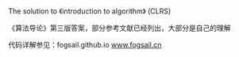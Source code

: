 The solution to 《introduction to algorithm》 (CLRS) 

《算法导论》第三版答案，部分参考文献已经列出，大部分是自己的理解

代码详解参见：fogsail.github.io
www.fogsail.cn
